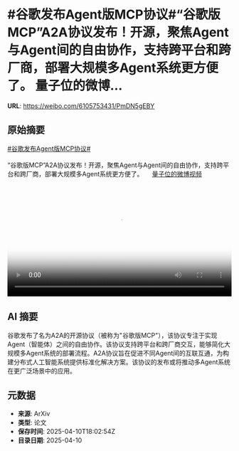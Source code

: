 # #谷歌发布Agent版MCP协议#“谷歌版MCP”A2A协议发布！开源，聚焦Agent与Agent间的自由协作，支持跨平台和跨厂商，部署大规模多Agent系统更方便了。 量子位的微博...

**URL**: https://weibo.com/6105753431/PmDN5gEBY

## 原始摘要

<a href="https://m.weibo.cn/search?containerid=231522type%3D1%26t%3D10%26q%3D%23%E8%B0%B7%E6%AD%8C%E5%8F%91%E5%B8%83Agent%E7%89%88MCP%E5%8D%8F%E8%AE%AE%23&amp;extparam=%23%E8%B0%B7%E6%AD%8C%E5%8F%91%E5%B8%83Agent%E7%89%88MCP%E5%8D%8F%E8%AE%AE%23" data-hide=""><span class="surl-text">#谷歌发布Agent版MCP协议#</span></a><br><br>“谷歌版MCP”A2A协议发布！开源，聚焦Agent与Agent间的自由协作，支持跨平台和跨厂商，部署大规模多Agent系统更方便了。 <a href="https://video.weibo.com/show?fid=1034:5153944050270222" data-hide=""><span class="url-icon"><img style="width: 1rem;height: 1rem" src="https://h5.sinaimg.cn/upload/2015/09/25/3/timeline_card_small_video_default.png" referrerpolicy="no-referrer"></span><span class="surl-text">量子位的微博视频</span></a> <br clear="both"><div style="clear: both"></div><video controls="controls" poster="https://tvax3.sinaimg.cn/orj480/006Fd7o3ly1i0bvf1a2k4j30u01hcdh6.jpg" style="width: 100%"><source src="https://f.video.weibocdn.com/o0/SEtvQuCqlx08nmJX85jO01041200eOon0E010.mp4?label=mp4_720p&amp;template=720x1280.24.0&amp;ori=0&amp;ps=1CwnkDw1GXwCQx&amp;Expires=1744311748&amp;ssig=%2B9XKQ8Zv64&amp;KID=unistore,video"><source src="https://f.video.weibocdn.com/o0/bsaSgM31lx08nmJWKd7y010412008tFC0E010.mp4?label=mp4_hd&amp;template=540x960.24.0&amp;ori=0&amp;ps=1CwnkDw1GXwCQx&amp;Expires=1744311748&amp;ssig=cs%2BJVzJu6U&amp;KID=unistore,video"><source src="https://f.video.weibocdn.com/o0/hFw628ynlx08nmJWAGVa010412004xSb0E010.mp4?label=mp4_ld&amp;template=360x640.24.0&amp;ori=0&amp;ps=1CwnkDw1GXwCQx&amp;Expires=1744311748&amp;ssig=CW9sb6O6uK&amp;KID=unistore,video"><p>视频无法显示，请前往<a href="https://video.weibo.com/show?fid=1034%3A5153944050270222" target="_blank" rel="noopener noreferrer">微博视频</a>观看。</p></video>

## AI 摘要

谷歌发布了名为A2A的开源协议（被称为"谷歌版MCP"），该协议专注于实现Agent（智能体）之间的自由协作。该协议支持跨平台和跨厂商交互，能够简化大规模多Agent系统的部署流程。A2A协议旨在促进不同Agent间的互联互通，为构建分布式人工智能系统提供标准化解决方案。该协议的发布或将推动多Agent系统在更广泛场景中的应用。

## 元数据

- **来源**: ArXiv
- **类型**: 论文
- **保存时间**: 2025-04-10T18:02:54Z
- **目录日期**: 2025-04-10
